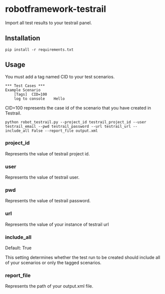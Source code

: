 # robotframework-testrail
Import all test results to your testrail panel.

## Installation

```
pip install -r requirements.txt
```

## Usage
You must add a tag named CID to your test scenarios. 

```
*** Test Cases ***
Example Scenario
    [Tags]  CID=100
    log to console    Hello
```
CID=100 represents the case id of the scenario that you have created in Testrail.

```
python robot_testrail.py --project_id testrail_project_id --user testrail_email --pwd testrail_password --url testrail_url --include_all False --report_file output.xml  
```

### project_id
Represents the value of testrail project id.

### user
Represents the value of testrail user.

### pwd
Represents the value of testrail password.

### url
Represents the value of your instance of testrail url

### include_all
Default: True

This setting determines whether the test run to be created should include all of your scenarios or only the tagged scenarios.

### report_file
Represents the path of your output.xml file.